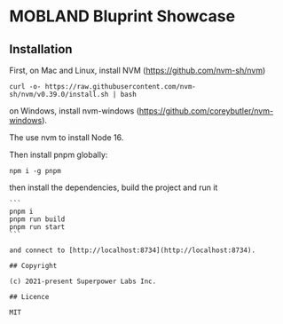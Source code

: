 # MOBLAND Bluprint Showcase

## Installation

First, on Mac and Linux, install NVM (https://github.com/nvm-sh/nvm)

```
curl -o- https://raw.githubusercontent.com/nvm-sh/nvm/v0.39.0/install.sh | bash

```

on Windows, install nvm-windows (https://github.com/coreybutler/nvm-windows).

The use nvm to install Node 16.

Then install pnpm globally:

```
npm i -g pnpm

```

then install the dependencies, build the project and run it

````
```
pnpm i
pnpm run build
pnpm run start
```

and connect to [http://localhost:8734](http://localhost:8734).

## Copyright

(c) 2021-present Superpower Labs Inc.

## Licence

MIT
````
